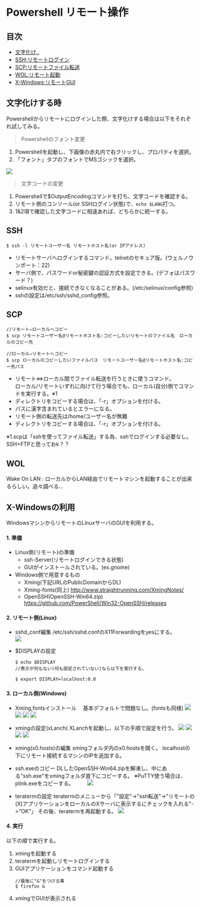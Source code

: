 # Powershell リモート操作
## 目次
- [文字化け..](#文字化けする時)
- [SSH:リモートログイン](#SSH)
- [SCP:リモートファイル転送](#SCP)
- [WOL:リモート起動](#WOL)
- [X-Windows:リモートGUI](#X-Windowsの利用)

## 文字化けする時
Powershellからリモートにログインした際、文字化けする場合は以下をそれぞれ試してみる。  

> Powershellのフォント変更
1. Powershellを起動し、下画像の赤丸内で右クリックし、プロパティを選択。  
2. 「フォント」タブのフォントでMSゴシックを選択。

![](./pic/powershell.jpg)


> 文字コードの変更
1. Powershellで$OutputEncodingコマンドを打ち、文字コードを確認する。
2. リモート側のコンソール(or SSHログイン状態)で、```echo $LANG```打つ。
3. 1&2項で確認した文字コードに相違あれば、どちらかに統一する。    


## SSH
```shell
$ ssh -l リモートユーザー名 リモートホスト名(or IPアドレス)
```
- リモートサーバへログインするコマンド。telnetのセキュア版。(ウェルノウンポート：22)  
- サーバ側で、パスワードor秘密鍵の認証方式を設定できる。(デフォはパスワード？)　
- selinux有効だと、接続できなくなることがある。(/etc/selinux/config参照)
- sshの設定は/etc/ssh/sshd_config参照。
  
## SCP
```shell
//リモート⇒ローカルへコピー
$ scp リモートユーザー名@リモートホスト名:コピーしたいリモートのファイル名　ローカルのコピー先

//ローカル⇒リモートへコピー
$ scp ローカルのコピーしたいファイルパス　リモートユーザー名@リモートホスト名:コピー先パス
```
- リモート⇔ローカル間でファイル転送を行うときに使うコマンド。  
ローカル/リモートいずれに向けて行う場合でも、ローカル(自分)側でコマンドを実行する。※1
- ディレクトリをコピーする場合は、「-r」オプションを付ける。
- パスに漢字含まれているとエラーになる。
- リモート側の転送先は/home/ユーザー名が無難
- ディレクトリをコピーする場合は、「-r」オプションを付ける。

※1.scpは「sshを使ってファイル転送」する為、sshでログインする必要なし。SSH+FTPと思っておk？？

## WOL
Wake On LAN : ローカルからLAN経由でリモートマシンを起動することが出来るらしい。追々調べる...

## X-Windowsの利用
WindowsマシンからリモートのLinuxサーバのGUIを利用する。
#### 1. 準備
- Linux側(リモート)の準備
   - ssh-Server(リモートログインできる状態)
   - GUIがインストールされている。(ex.gnome)
- Windows側で用意するもの
   - Xming(下記URLのPublicDomainからDL)
   - Xming-fonts(同上)
    http://www.straightrunning.com/XmingNotes/
   - OpenSSH(OpenSSH-Win64.zip)
   https://github.com/PowerShell/Win32-OpenSSH/releases
#### 2. リモート側(Linux)
- sshd_conf編集
  /etc/ssh/sshd.confのX11Forwardingをyesにする。  
![](pic/sshd_conf.jpg)

- $DISPLAYの設定
  ```shell
  $ echo $DISPLAY
  //表示が何もない(何も設定されていない)なら以下を実行する。

  $ export DISPLAY=localhost:0.0
  ```

#### 3. ローカル側(Windows)
- Xming,fontsインストール
　基本デフォルトで問題なし。(fontsも同様)
   ![](pic/xming.jpg)
   ![](pic/xming1.jpg)
   ![](pic/xming2.jpg)
   ![](pic/xming3.jpg)  

- xmingの設定(xLanch)
  XLanchを起動し、以下の手順で設定を行う。
  ![](pic/xlanch1.jpg)
  ![](pic/xlanch2.jpg)
  ![](pic/xlanch3.jpg)
  ![](pic/xlanch4.jpg)

- xming(x0.hosts)の編集
  xmingフォルダ内のx0.hostsを開く。
  localhostの下にリモート接続するマシンのIPを追加する。

- ssh.exeのコピー
  DLしたOpenSSH-Win64.zipを解凍し、中にある"ssh.exe"をxmingフォルダ直下にコピーする。
  ※PuTTY使う場合は、plink.exeをコピーする。
　
　![](pic/xming.4.jpg)

- teratermの設定
  teratermのメニューから「"設定"->"ssh転送"->"リモートの(X)アプリケーションをローカルのXサーバに表示するにチェックを入れる"->"OK"」
  その後、teratermを再起動する。
  ![](pic/teraterm.jpg)

#### 4. 実行
以下の順で実行する。
1. xmingを起動する
2. teratermを起動しリモートログインする
3. GUIアプリケーションをコマンド起動する
   ```shell
   //最後に"&"をつける事
   $ firefox &
   ```
4. xmingでGUIが表示される